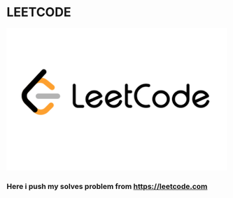 # LEETCODE


<img src="./assets/leet.png">

### Here i push my solves problem from  <a href="https://pokedex.hybridshivam.com">https://leetcode.com</a>